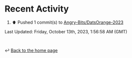 # Recent Activity

<!--RECENT_ACTIVITY:start-->
1. ⬆️ Pushed 1 commit(s) to [Angry-Bits/DatsOrange-2023](https://github.com/Angry-Bits/DatsOrange-2023)<br>
<!--RECENT_ACTIVITY:end-->

<!--RECENT_ACTIVITY:last_update-->
Last Updated: Friday, October 13th, 2023, 1:56:58 AM (GMT)
<!--RECENT_ACTIVITY:last_update_end-->

<br>

↩️ [Back to the home page](/README.md)
